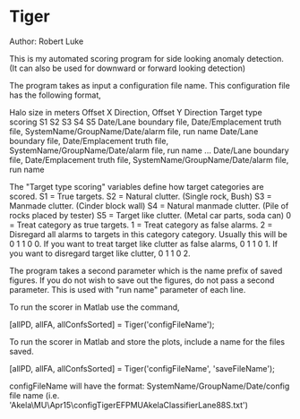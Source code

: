 # Tiger

Author: Robert Luke

This is my automated scoring program for side looking anomaly detection.  (It can also be used for downward or forward looking detection)

The program takes as input a configuration file name.  This configuration file has the following format,

Halo size in meters
Offset X Direction, Offset Y Direction
Target type scoring S1 S2 S3 S4 S5
Date/Lane boundary file, Date/Emplacement truth file, SystemName/GroupName/Date/alarm file, run name
Date/Lane boundary file, Date/Emplacement truth file, SystemName/GroupName/Date/alarm file, run name
...
Date/Lane boundary file, Date/Emplacement truth file, SystemName/GroupName/Date/alarm file, run name


The "Target type scoring" variables define how target categories are scored. 
S1 = True targets.
S2 = Natural clutter. (Single rock, Bush)
S3 = Manmade clutter. (Cinder block wall)
S4 = Natural manmade clutter.  (Pile of rocks placed by tester)
S5 = Target like clutter. (Metal car parts, soda can)
0 = Treat category as true targets.
1 = Treat category as false alarms.
2 = Disregard all alarms to targets in this category category.
Usually this will be 0 1 1 0 0.  If you want to treat target like clutter as false alarms, 0 1 1 0 1.  If you want to disregard target like clutter, 0 1 1 0 2.

The program takes a second parameter which is the name prefix of saved figures.  If you do not wish to save out the figures, do not pass a second parameter. This is used with "run name" parameter of each line.

To run the scorer in Matlab use the command,

[allPD, allFA, allConfsSorted] = Tiger('configFileName');

To run the scorer in Matlab and store the plots, include a name for the files saved.

[allPD, allFA, allConfsSorted] = Tiger('configFileName', 'saveFileName');

configFileName will have the format: SystemName/GroupName/Date/config file name (i.e. 'Akela\MU\Apr15\configTigerEFPMUAkelaClassifierLane88S.txt')
